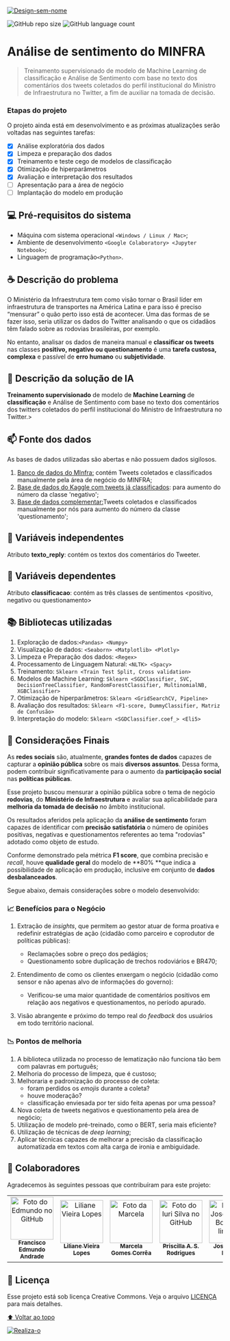
<a href="https://ibb.co/CspPFFd"><img src="https://i.ibb.co/KzcKHHZ/Design-sem-nome.png" alt="Design-sem-nome" border="0"></a>

<!---Esses são exemplos. Veja https://shields.io para outras pessoas ou para personalizar este conjunto de escudos. Você pode querer incluir dependências, status do projeto e informações de licença aqui--->

![GitHub repo size](https://img.shields.io/github/repo-size/marcelagomescorrea/analise_sentimento_minfra)
![GitHub language count](https://img.shields.io/github/languages/count/marcelagomescorrea/analise_sentimento_minfra)

# Análise de sentimento do MINFRA

> Treinamento supervisionado de modelo de Machine Learning de classificação e Análise de Sentimento com base no texto dos comentários dos tweets coletados  do perfil institucional do Ministro de Infraestrutura no Twitter, a fim de auxiliar na tomada de decisão.


### Etapas do projeto

O projeto ainda está em desenvolvimento e as próximas atualizações serão voltadas nas seguintes tarefas:

- [x] Análise exploratória dos dados
- [x] Limpeza e preparação dos dados 
- [x] Treinamento e teste cego de modelos de classificação
- [x] Otimização de hiperparâmetros
- [x] Avaliação e interpretação dos resultados
- [ ] Apresentação para a área de negócio
- [ ] Implantação do modelo em produção

## 💻 Pré-requisitos do sistema

<!---Estes são apenas requisitos de exemplo. Adicionar, duplicar ou remover conforme necessário--->
* Máquina com sistema operacional `<Windows / Linux / Mac>`;
* Ambiente de desenvolvimento  `<Google Colaboratory> <Jupyter Notebook>`;
* Linguagem de programação`<Python>`.

## ☕ Descrição do problema

O Ministério da Infraestrutura tem como visão tornar o Brasil líder em infraestrutura de transportes na América Latina e para isso é preciso “mensurar” o quão perto isso está de acontecer. Uma das formas de se fazer isso, seria utilizar os dados do Twitter analisando o que os cidadãos têm falado sobre as rodovias brasileiras, por exemplo. 

No entanto, analisar os dados de maneira manual e **classificar os tweets** nas classes **positivo, negativo ou questionamento** é uma **tarefa custosa, complexa** e passível de **erro humano** ou **subjetividade**.


## 🚀 Descrição da solução de IA

**Treinamento supervisionado** de modelo de **Machine Learning** de **classificação** e Análise de Sentimento com base no texto dos comentários dos twitters coletados  do perfil institucional do Ministro de Infraestrutura no Twitter.>


## 📫 Fonte dos dados
As bases de dados utilizadas são abertas e não possuem dados sigilosos. 

1.   [Banco de dados do MInfra:](https://github.com/marcelagomescorrea/analise_sentimento_minfra/blob/main/dados/replies_classificadas_minfra.csv) contém Tweets coletados e classificados manualmente pela área de negócio do MINFRA;
2.   [Base de dados do Kaggle com tweets já classificados](https://www.kaggle.com/augustop/portuguese-tweets-for-sentiment-analysis): para aumento do número da classe 'negativo';
3.   [Base de dados complementar:](https://github.com/marcelagomescorrea/analise_sentimento_minfra/blob/main/dados/replies_classificadas_plus.csv)Tweets coletados e classificados manualmente por nós para aumento do número da classe 'questionamento';


## :game_die: Variáveis independentes
Atributo **texto_reply**: contém os textos dos comentários do Tweeter.


## :dart: Variáveis dependentes
Atributo **classificacao**: contém as três classes de sentimentos <positivo, negativo ou questionamento>

## :books: Bibliotecas utilizadas
1. Exploração de dados:`<Pandas> <Numpy>`
2. Visualização de dados: `<Seaborn> <Matplotlib> <Plotly>`
3. Limpeza e Preparação dos dados: `<Regex>`
4. Processamento de Linguagem Natural: `<NLTK> <Spacy>`
5. Treinamento: `Sklearn <Train Test Split, Cross validation>`
6. Modelos de Machine Learning: `Sklearn <SGDClassifier, SVC, DecisionTreeClassifier, RandomForestClassifier, MultinomialNB, XGBClassifier>`
7. Otimização de hiperparâmetros: `Sklearn <GridSearchCV, Pipeline>`
8. Avaliação dos resultados: `Sklearn <F1-score, DummyClassifier, Matriz de Confusão>`
9. Interpretação do modelo:  `Sklearn <SGDClassifier.coef_> <Eli5> `

## :raised_hands: Considerações Finais 
As **redes sociais** são, atualmente, **grandes fontes de dados** capazes de capturar a **opinião pública** sobre os mais **diversos assuntos**. Dessa forma, podem contribuir significativamente para o aumento da **participação social** nas **políticas públicas**.

Esse projeto buscou mensurar a opinião pública sobre o tema de negócio  **rodovias**, do **Ministério de Infraestrutura** e avaliar sua aplicabilidade para **melhoria da tomada de decisão** no âmbito institucional. 

Os resultados aferidos pela aplicação da **análise de sentimento** foram capazes de identificar com **precisão satisfatória** o número de opiniões positivas, negativas e questionamentos referentes ao tema "rodovias" adotado como objeto de estudo.

Conforme demonstrado pela métrica **F1 score**, que combina precisão e *recall*, houve **qualidade geral** do modelo de **80% **que indica a possibilidade de aplicação em produção, inclusive em conjunto de **dados desbalanceados**.

Segue abaixo, demais considerações sobre o modelo desenvolvido:

### :chart_with_upwards_trend: **Benefícios para o Negócio**


1. Extração de *insights*, que permitem ao gestor atuar de forma proativa e redefinir estratégias de ação (cidadão como parceiro e coprodutor de políticas públicas):
   - Reclamações sobre o preço dos pedágios;
   - Questionamento sobre duplicação de trechos rodoviários e BR470;
      
2. Entendimento de como os clientes enxergam o negócio (cidadão como sensor e não apenas alvo de informações do governo):
      - Verificou-se uma maior quantidade de comentários positivos em relação aos negativos e questionamentos, no período apurado. 

3. Visão abrangente e próximo do tempo real do *feedback* dos usuários em todo território nacional.


### :chart_with_downwards_trend: **Pontos de melhoria**

1.  A biblioteca utilizada no processo de lematização não funciona tão bem com palavras em português;
2.  Melhoria do processo de limpeza, que é custoso;
3.  Melhoraria e padronização do processo de coleta:
    - foram perdidos os *emojis* durante a coleta?
    - houve moderação?
    - classificação enviesada por ter sido feita apenas por uma pessoa?
4.  Nova coleta de tweets negativos e questionamento pela área de negócio;
5.  Utilização de modelo pré-treinado, como o BERT, seria mais eficiente?
6.  Utilização de técnicas de *deep learning*;
7.  Aplicar técnicas capazes de melhorar a precisão da classificação automatizada em textos com alta carga de ironia e ambiguidade. 

## 🤝 Colaboradores

Agradecemos às seguintes pessoas que contribuíram para este projeto:

<table>
  <tr>
    <td align="center">
      <a href="#">
        <img src="https://media-exp1.licdn.com/dms/image/C5603AQFj0jsCGywiOg/profile-displayphoto-shrink_800_800/0/1516350646007?e=1645056000&v=beta&t=Y8a5qAi_LOnTUJgehh6PQ-HxXgYfolcCBdewhec0sf0" width="100px;" alt="Foto do Edmundo no GitHub"/><br>
        <sub>
          <b>Francisco Edmundo Andrade</b>
        </sub>
      </a>
    </td>
    <td align="center">
      <a href="#">
        <img src="https://media-exp1.licdn.com/dms/image/C4E03AQGzjEUjiIvC8g/profile-displayphoto-shrink_800_800/0/1637205640390?e=1645056000&v=beta&t=KGobfhdsFnnCbUWH9u7m02IVpc2SNd6OGWqXH0-C2sw" width="100px;" alt="Liliane Vieira Lopes"/><br>
        <sub>
          <b>Liliane Vieira Lopes</b>
        </sub>
      </a>
    </td>
    <td align="center">
      <a href="#">
        <img src="https://media-exp1.licdn.com/dms/image/C5603AQF7135aqFs7ag/profile-displayphoto-shrink_800_800/0/1517602492222?e=1645056000&v=beta&t=0nN7RJNov3ZVdy3h-JOUf9Hb06z2H8vUhsM_QeJGFec" width="100px;" alt="Foto da Marcela"/><br>
        <sub>
          <b>Marcela Gomes Corrêa</b>
        </sub>
      </a>
    </td>
    <td align="center">
      <a href="#">
        <img src="https://scontent.fbsb3-1.fna.fbcdn.net/v/t31.18172-8/340515_10150313675155895_948037750_o.jpg?_nc_cat=103&ccb=1-5&_nc_sid=174925&_nc_eui2=AeEZ2wUYSl6Hh4-GjqfW5mKaOqSqyuq0G5A6pKrK6rQbkAFDlMQg0AU3hvw1bTwe7RMNkVSRrGfRwchUpKjNn5Ph&_nc_ohc=DCVeWz8fF64AX-9aSsA&_nc_ht=scontent.fbsb3-1.fna&oh=00_AT_6bzsGquJ5-q7R8IXtVtS0cI0kdO7MdqrtbCuFWajg9A&oe=61DDE495" width="100px;" alt="Foto do Iuri Silva no GitHub"/><br>
        <sub>
          <b>Priscilla A. S. Rodrigues</b>
        </sub>
      </a>
    </td>
    <td align="center">
      <a href="#">
        <img src="https://media-exp1.licdn.com/dms/image/C4E03AQFbvlQwbdb4Kw/profile-displayphoto-shrink_800_800/0/1516338237063?e=1645056000&v=beta&t=fspFF5TSjafN5DNrVJyI5R2uHz7uwSN5msITPTZUrV8" width="100px;" alt="Foto do Jose Renato Borelli no linkedin"/><br>
        <sub>
          <b>Jose Renato Borelli</b>
        </sub>
      </a>
    </td>
  </tr>
</table>



## 📝 Licença

Esse projeto está sob licença Creative Commons. Veja o arquivo [LICENÇA](LICENSE.md) para mais detalhes.


[⬆ Voltar ao topo](#analise-de-sentimento-do-minfra)<br>

<a href="https://ibb.co/6wwFdfR"><img src="https://i.ibb.co/g99JnBM/Realiza-o.png" alt="Realiza-o" border="0"></a>



